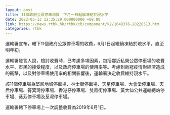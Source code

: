 ```yaml
---
layout: post
title: 11個政府公眾停車場費　下月一日起續凍結於現水平
date: 2022-05-13 12:35:29.000000000 +08:00
link: https://news.rthk.hk/rthk/ch/component/k2/1648376-20220513.htm
categories: rthk
---
```


運輸署宣布，轄下11個政府公眾停車場的收費，6月1日起繼續凍結於現水平，直至明年初。
 
運輸署發言人說，檢討收費時，已考慮多項因素，包括鄰近私營公眾停車場的收費水平、市民的接受程度，以及政府停車場的使用率等。考慮到新冠疫情對經濟造成的衝擊，以及對停車場使用率的相關影響後，運輸署決定收費維持現水平。
 
該11個停車場為堅尼地城停車場、林士街停車場、天星停車場、大會堂停車場、天后停車場、筲箕灣停車場、香港仔停車場、雙鳯街停車場、黃大仙公共運輸總站停車場、葵芳停車場及荃灣停車場。

運輸署轄下停車場上一次調整收費為2019年6月1日。
